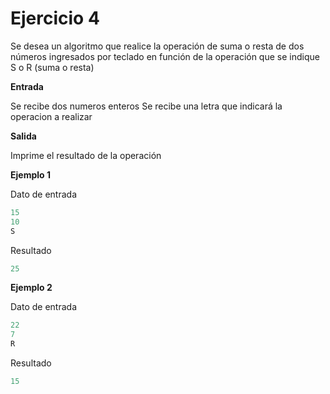 # Ejercicio 4
Se desea un algoritmo que realice la operación de suma o resta de dos números ingresados por teclado en función de la operación que se indique S o R (suma o resta)

**Entrada**

Se recibe dos numeros enteros
Se recibe una letra que indicará la operacion a realizar

**Salida**

Imprime el resultado de la operación

**Ejemplo 1**

Dato de entrada
```cpp
15
10
S
```
Resultado
```cpp
25
```
**Ejemplo 2**

Dato de entrada
```cpp
22 
7
R
```
Resultado
```cpp
15
```